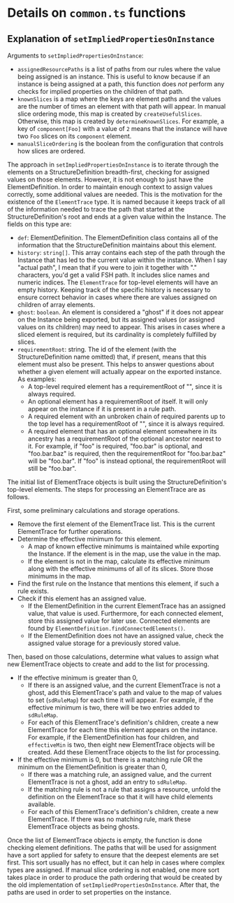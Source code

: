 # Details on `common.ts` functions

## Explanation of `setImpliedPropertiesOnInstance`

Arguments to `setImpliedPropertiesOnInstance`:

- `assignedResourcePaths` is a list of paths from our rules where the value being assigned is an instance. This is useful to know because if an instance is being assigned at a path, this function does _not_ perform any checks for implied properties on the children of that path.
- `knownSlices` is a map where the keys are element paths and the values are the number of times an element with that path will appear. In manual slice ordering mode, this map is created by `createUsefulSlices`. Otherwise, this map is created by `determineKnownSlices`. For example, a key of `component[Foo]` with a value of `2` means that the instance will have two `Foo` slices on its `component` element.
- `manualSliceOrdering` is the boolean from the configuration that controls how slices are ordered.

The approach in `setImpliedPropertiesOnInstance` is to iterate through the elements on a StructureDefinition breadth-first, checking for assigned values on those elements. However, it is not enough to just have the ElementDefinition. In order to maintain enough context to assign values correctly, some additional values are needed. This is the motivation for the existence of the `ElementTrace` type. It is named because it keeps track of all of the information needed to trace the path that started at the StructureDefinition's root and ends at a given value within the Instance. The fields on this type are:

- `def`: ElementDefinition. The ElementDefinition class contains all of the information that the StructureDefinition maintains about this element.
- `history`: `string[]`. This array contains each step of the path through the Instance that has led to the current value within the instance. When I say "actual path", I mean that if you were to join it together with "." characters, you'd get a valid FSH path. It includes slice names and numeric indices. The `ElementTrace` for top-level elements will have an empty history. Keeping track of the specific history is necessary to ensure correct behavior in cases where there are values assigned on children of array elements.
- `ghost`: `boolean`. An element is considered a "ghost" if it does not appear on the Instance being exported, but its assigned values (or assigned values on its children) may need to appear. This arises in cases where a sliced element is required, but its cardinality is completely fulfilled by slices.
- `requirementRoot`: string. The id of the element (with the StructureDefinition name omitted) that, if present, means that this element must also be present. This helps to answer questions about whether a given element will actually appear on the exported instance. As examples:
  - A top-level required element has a requirementRoot of "", since it is always required.
  - An optional element has a requirementRoot of itself. It will only appear on the instance if it is present in a rule path.
  - A required element with an unbroken chain of required parents up to the top level has a requirementRoot of "", since it is always required.
  - A required element that has an optional element somewhere in its ancestry has a requirementRoot of the optional ancestor nearest to it. For example, if "foo" is required, "foo.bar" is optional, and "foo.bar.baz" is required, then the requirementRoot for "foo.bar.baz" will be "foo.bar". If "foo" is instead optional, the requirementRoot will still be "foo.bar".

The initial list of ElementTrace objects is built using the StructureDefinition's top-level elements. The steps for processing an ElementTrace are as follows.

First, some preliminary calculations and storage operations.

- Remove the first element of the ElementTrace list. This is the current ElementTrace for further operations.
- Determine the effective minimum for this element.
  - A map of known effective minimums is maintained while exporting the Instance. If the element is in the map, use the value in the map.
  - If the element is not in the map, calculate its effective minimum along with the effective minimums of all of its slices. Store those minimums in the map.
- Find the first rule on the Instance that mentions this element, if such a rule exists.
- Check if this element has an assigned value.
  - If the ElementDefinition in the current ElementTrace has an assigned value, that value is used. Furthermore, for each connected element, store this assigned value for later use. Connected elements are found by `ElementDefinition.findConnectedElements()`.
  - If the ElementDefinition does not have an assigned value, check the assigned value storage for a previously stored value.

Then, based on those calculations, determine what values to assign what new ElementTrace objects to create and add to the list for processing.

- If the effective minimum is greater than 0,
  - If there is an assigned value, and the current ElementTrace is not a ghost, add this ElementTrace's path and value to the map of values to set (`sdRuleMap`) for each time it will appear. For example, if the effective minimum is two, there will be two entries added to `sdRuleMap`.
  - For each of this ElementTrace's definition's children, create a new ElementTrace for each time this element appears on the instance. For example, if the ElementDefinition has four children, and `effectiveMin` is two, then eight new ElementTrace objects will be created. Add these ElementTrace objects to the list for processing.
- If the effective minimum is 0, but there is a matching rule OR the minimum on the ElementDefinition is greater than 0,
  - If there was a matching rule, an assigned value, and the current ElementTrace is not a ghost, add an entry to `sdRuleMap`.
  - If the matching rule is not a rule that assigns a resource, unfold the definition on the ElementTrace so that it will have child elements available.
  - For each of this ElementTrace's definition's children, create a new ElementTrace. If there was no matching rule, mark these ElementTrace objects as being ghosts.
  
Once the list of ElementTrace objects is empty, the function is done checking element definitions. The paths that will be used for assignment have a sort applied for safety to ensure that the deepest elements are set first. This sort usually has no effect, but it can help in cases where complex types are assigned. If manual slice ordering is not enabled, one more sort takes place in order to produce the path ordering that would be created by the old implementation of `setImpliedPropertiesOnInstance`. After that, the paths are used in order to set properties on the instance.
